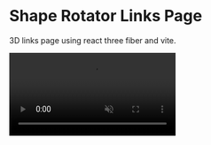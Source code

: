 <br>

# Shape Rotator Links Page

3D links page using react three fiber and vite.

<video src="shape-rotator.mp4" controls="controls" muted="muted" playsinline="playsinline" loop></video>

<br>
